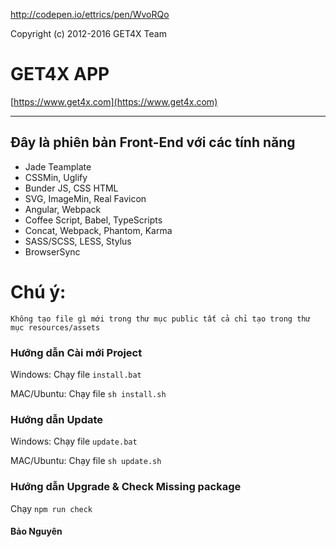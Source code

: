 http://codepen.io/ettrics/pen/WvoRQo

Copyright (c) 2012-2016 GET4X Team

# GET4X APP

[https://www.get4x.com](https://www.get4x.com)

---

## Đây là phiên bản Front-End với các tính năng

* Jade Teamplate
* CSSMin, Uglify
* Bunder JS, CSS HTML
* SVG, ImageMin, Real Favicon
* Angular, Webpack
* Coffee Script, Babel, TypeScripts
* Concat, Webpack, Phantom, Karma
* SASS/SCSS, LESS, Stylus
* BrowserSync

# Chú ý: 
`Không tạo file gì mới trong thư mục public tất cả chỉ tạo trong thư mục resources/assets`

### Hướng dẫn Cài mới Project 

Windows: Chạy file `install.bat`

MAC/Ubuntu: Chạy file `sh install.sh` 

### Hướng dẫn Update

Windows: Chạy file `update.bat`

MAC/Ubuntu: Chạy file `sh update.sh` 

### Hướng dẫn Upgrade & Check Missing package

Chạy `npm run check`


#### Bảo Nguyên
